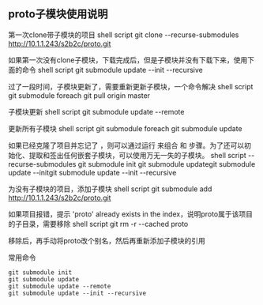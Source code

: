 ## proto子模块使用说明


第一次clone带子模块的项目
shell script
git clone --recurse-submodules http://10.1.1.243/s2b2c/proto.git

如果第一次没有clone子模块，下载完成后，但是子模块并没有下载下来，使用下面的命令
shell script
git submodule update --init --recursive

过了一段时间，子模块更新了，需要重新更新子模块，一个命令解决
shell script
git submodule foreach git pull origin master

子模块更新
shell script
git submodule update --remote

更新所有子模块
shell script
git submodule foreach git submodule update

如果已经克隆了项目并忘记了 ，则可以通过运行 来组合 和 步骤。为了还可以初始化、提取和签出任何嵌套子模块，可以使用万无一失的子模块。
shell script
--recurse-submodules git submodule init git submodule updategit submodule update --initgit submodule update --init --recursive

为没有子模块的项目，添加子模块
shell script
git submodule add http://10.1.1.243/s2b2c/proto.git

如果项目报错，提示 'proto' already exists in the index，说明proto属于该项目的子目录，需要移除
shell script
git rm -r --cached proto

移除后，再手动将proto改个别名，然后再重新添加子模块的引用

常用命令

```shell script
git submodule init
git submodule update
git submodule update --remote
git submodule update --init --recursive